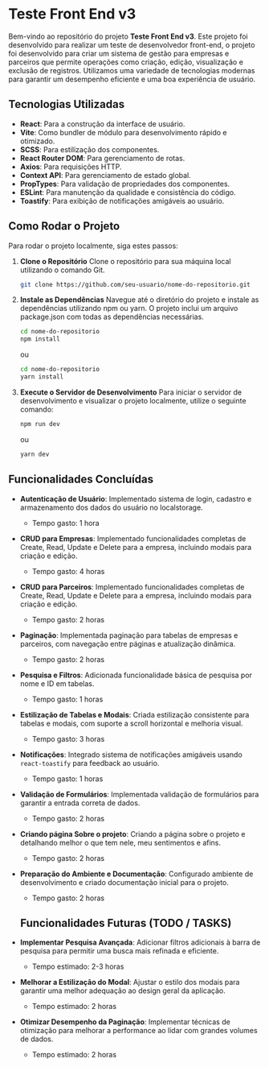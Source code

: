 # Teste Front End v3

Bem-vindo ao repositório do projeto **Teste Front End v3**. Este projeto foi desenvolvido para realizar um teste de desenvolvedor front-end, o projeto foi desenvolvido para criar um sistema de gestão para empresas e parceiros que permite operações como criação, edição, visualização e exclusão de registros. Utilizamos uma variedade de tecnologias modernas para garantir um desempenho eficiente e uma boa experiência de usuário.

## Tecnologias Utilizadas

- **React**: Para a construção da interface de usuário.
- **Vite**: Como bundler de módulo para desenvolvimento rápido e otimizado.
- **SCSS**: Para estilização dos componentes.
- **React Router DOM**: Para gerenciamento de rotas.
- **Axios**: Para requisições HTTP.
- **Context API**: Para gerenciamento de estado global.
- **PropTypes**: Para validação de propriedades dos componentes.
- **ESLint**: Para manutenção da qualidade e consistência do código.
- **Toastify**: Para exibição de notificações amigáveis ao usuário.

## Como Rodar o Projeto

Para rodar o projeto localmente, siga estes passos:

1. **Clone o Repositório**
   Clone o repositório para sua máquina local utilizando o comando Git.

   ```bash
   git clone https://github.com/seu-usuario/nome-do-repositorio.git
   ```

2. **Instale as Dependências**
   Navegue até o diretório do projeto e instale as dependências utilizando npm ou yarn. O projeto inclui um arquivo package.json com todas as dependências necessárias.

   ```bash
   cd nome-do-repositorio
   npm install
   ```

   ou

   ```bash
   cd nome-do-repositorio
   yarn install
   ```

3. **Execute o Servidor de Desenvolvimento**
   Para iniciar o servidor de desenvolvimento e visualizar o projeto localmente, utilize o seguinte comando:

   ```bash
   npm run dev
   ```

   ou

   ```bash
   yarn dev
   ```

## Funcionalidades Concluídas

- **Autenticação de Usuário**: Implementado sistema de login, cadastro e armazenamento dos dados do usuário no localstorage.

  - Tempo gasto: 1 hora

- **CRUD para Empresas**: Implementado funcionalidades completas de Create, Read, Update e Delete para a empresa, incluindo modais para criação e edição.

  - Tempo gasto: 4 horas

- **CRUD para Parceiros**: Implementado funcionalidades completas de Create, Read, Update e Delete para a empresa, incluindo modais para criação e edição.

  - Tempo gasto: 2 horas

- **Paginação**: Implementada paginação para tabelas de empresas e parceiros, com navegação entre páginas e atualização dinâmica.

  - Tempo gasto: 2 horas

- **Pesquisa e Filtros**: Adicionada funcionalidade básica de pesquisa por nome e ID em tabelas.

  - Tempo gasto: 1 horas

- **Estilização de Tabelas e Modais**: Criada estilização consistente para tabelas e modais, com suporte a scroll horizontal e melhoria visual.

  - Tempo gasto: 3 horas

- **Notificações**: Integrado sistema de notificações amigáveis usando `react-toastify` para feedback ao usuário.

  - Tempo gasto: 1 horas

- **Validação de Formulários**: Implementada validação de formulários para garantir a entrada correta de dados.

  - Tempo gasto: 2 horas

- **Criando página Sobre o projeto**: Criando a página sobre o projeto e detalhando melhor o que tem nele, meu sentimentos e afins.

  - Tempo gasto: 2 horas

- **Preparação do Ambiente e Documentação**: Configurado ambiente de desenvolvimento e criado documentação inicial para o projeto.

  - Tempo gasto: 2 horas

  ## Funcionalidades Futuras (TODO / TASKS)

- **Implementar Pesquisa Avançada**: Adicionar filtros adicionais à barra de pesquisa para permitir uma busca mais refinada e eficiente.

  - Tempo estimado: 2-3 horas

- **Melhorar a Estilização do Modal**: Ajustar o estilo dos modais para garantir uma melhor adequação ao design geral da aplicação.

  - Tempo estimado: 2 horas

- **Otimizar Desempenho da Paginação**: Implementar técnicas de otimização para melhorar a performance ao lidar com grandes volumes de dados.
  - Tempo estimado: 2 horas
